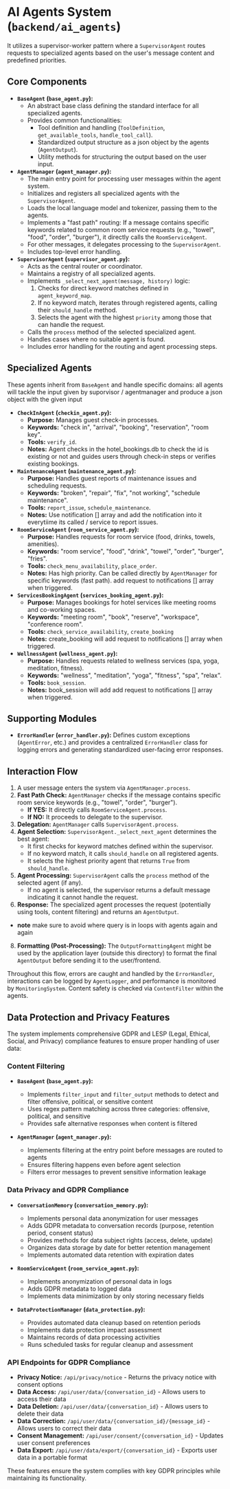 # AI Agents System (`backend/ai_agents`)
 It utilizes a supervisor-worker pattern where a `SupervisorAgent` routes requests to specialized agents based on the user's message content and predefined priorities.

## Core Components

*   **`BaseAgent` (`base_agent.py`):**
    *   An abstract base class defining the standard interface for all specialized agents.
    *   Provides common functionalities:
        *   Tool definition and handling (`ToolDefinition`, `get_available_tools`, `handle_tool_call`).
        *   Standardized output structure as a json object by the agents (`AgentOutput`).
        *   Utility methods for structuring the output based on the user input.
*   **`AgentManager` (`agent_manager.py`):**
    *   The main entry point for processing user messages within the agent system.
    *   Initializes and registers all specialized agents with the `SupervisorAgent`.
    *   Loads the local language model and tokenizer, passing them to the agents.
    *   Implements a "fast path" routing: If a message contains specific keywords related to common room service requests (e.g., "towel", "food", "order", "burger"), it directly calls the `RoomServiceAgent`.
    *   For other messages, it delegates processing to the `SupervisorAgent`.
    *   Includes top-level error handling.
*   **`SupervisorAgent` (`supervisor_agent.py`):**
    *   Acts as the central router or coordinator.
    *   Maintains a registry of all specialized agents.
    *   Implements `_select_next_agent(message, history)` logic:
        1.  Checks for direct keyword matches defined in `agent_keyword_map`.
        2.  If no keyword match, iterates through registered agents, calling their `should_handle` method.
        3.  Selects the agent with the highest `priority` among those that can handle the request.
    *   Calls the `process` method of the selected specialized agent.
    *   Handles cases where no suitable agent is found.
    *   Includes error handling for the routing and agent processing steps.

## Specialized Agents

These agents inherit from `BaseAgent` and handle specific domains:
all agents will tackle the input given by suporvisor / agentmanager and produce a json object with the given input 
*   **`CheckInAgent` (`checkin_agent.py`):**
    *   **Purpose:** Manages guest check-in processes.
    *   **Keywords:** "check in", "arrival", "booking", "reservation", "room key".
    *   **Tools:** `verify_id`.
    *   **Notes:** Agent checks in the hotel_bookings.db to check the id is existing or not and  guides users through check-in steps or verifies existing bookings.
*   **`MaintenanceAgent` (`maintenance_agent.py`):**
    *   **Purpose:** Handles guest reports of maintenance issues and scheduling requests.
    *   **Keywords:** "broken", "repair", "fix", "not working", "schedule maintenance".
    *   **Tools:** `report_issue`, `schedule_maintenance`.
    *   **Notes:** Use notification [] array and add the notification into it everytiime its called / service to report issues.
*   **`RoomServiceAgent` (`room_service_agent.py`):**
    *   **Purpose:** Handles requests for room service (food, drinks, towels, amenities).
    *   **Keywords:** "room service", "food", "drink", "towel", "order", "burger", "fries".
    *   **Tools:** `check_menu_availability`, `place_order`.
    *   **Notes:** Has high priority. Can be called directly by `AgentManager` for specific keywords (fast path). add request to notifications [] array when triggered.
*   **`ServicesBookingAgent` (`services_booking_agent.py`):**
    *   **Purpose:** Manages bookings for hotel services like meeting rooms and co-working spaces.
    *   **Keywords:** "meeting room", "book", "reserve", "workspace", "conference room".
    *   **Tools:**  `check_service_availability`, `create_booking`
    *   **Notes:** create_booking will add request to notifications [] array when triggered.
*   **`WellnessAgent` (`wellness_agent.py`):**
    *   **Purpose:** Handles requests related to wellness services (spa, yoga, meditation, fitness).
    *   **Keywords:** "wellness", "meditation", "yoga", "fitness", "spa", "relax".
    *   **Tools:**  `book_session`.
    *   **Notes:** book_session will add add request to notifications [] array when triggered.


## Supporting Modules


*   **`ErrorHandler` (`error_handler.py`):** Defines custom exceptions (`AgentError`, etc.) and provides a centralized `ErrorHandler` class for logging errors and generating standardized user-facing error responses.
## Interaction Flow

1.  A user message enters the system via `AgentManager.process`.
2.  **Fast Path Check:** `AgentManager` checks if the message contains specific room service keywords (e.g., "towel", "order", "burger").
    *   **If YES:** It directly calls `RoomServiceAgent.process`.
    *   **If NO:** It proceeds to delegate to the supervisor.
3.  **Delegation:** `AgentManager` calls `SupervisorAgent.process`.
4.  **Agent Selection:** `SupervisorAgent._select_next_agent` determines the best agent:
    *   It first checks for keyword matches defined within the supervisor.
    *   If no keyword match, it calls `should_handle` on all registered agents.
    *   It selects the highest priority agent that returns `True` from `should_handle`.
5.  **Agent Processing:** `SupervisorAgent` calls the `process` method of the selected agent (if any).
    *   If no agent is selected, the supervisor returns a default message indicating it cannot handle the request.
6.  **Response:** The specialized agent processes the request (potentially using tools, content filtering) and returns an `AgentOutput`.
* **note** make sure to avoid where query is in loops with agents again and again 
8.  **Formatting (Post-Processing):** The `OutputFormattingAgent` might be used by the application layer (outside this directory) to format the final `AgentOutput` before sending it to the user/frontend.

Throughout this flow, errors are caught and handled by the `ErrorHandler`, interactions can be logged by `AgentLogger`, and performance is monitored by `MonitoringSystem`. Content safety is checked via `ContentFilter` within the agents.

## Data Protection and Privacy Features

The system implements comprehensive GDPR and LESP (Legal, Ethical, Social, and Privacy) compliance features to ensure proper handling of user data:

### Content Filtering

* **`BaseAgent` (`base_agent.py`):**
  * Implements `filter_input` and `filter_output` methods to detect and filter offensive, political, or sensitive content
  * Uses regex pattern matching across three categories: offensive, political, and sensitive
  * Provides safe alternative responses when content is filtered

* **`AgentManager` (`agent_manager.py`):**
  * Implements filtering at the entry point before messages are routed to agents
  * Ensures filtering happens even before agent selection
  * Filters error messages to prevent sensitive information leakage

### Data Privacy and GDPR Compliance

* **`ConversationMemory` (`conversation_memory.py`):**
  * Implements personal data anonymization for user messages
  * Adds GDPR metadata to conversation records (purpose, retention period, consent status)
  * Provides methods for data subject rights (access, delete, update)
  * Organizes data storage by date for better retention management
  * Implements automated data retention with expiration dates

* **`RoomServiceAgent` (`room_service_agent.py`):**
  * Implements anonymization of personal data in logs
  * Adds GDPR metadata to logged data
  * Implements data minimization by only storing necessary fields

* **`DataProtectionManager` (`data_protection.py`):**
  * Provides automated data cleanup based on retention periods
  * Implements data protection impact assessment
  * Maintains records of data processing activities
  * Runs scheduled tasks for regular cleanup and assessment

### API Endpoints for GDPR Compliance

* **Privacy Notice:** `/api/privacy/notice` - Returns the privacy notice with consent options
* **Data Access:** `/api/user/data/{conversation_id}` - Allows users to access their data
* **Data Deletion:** `/api/user/data/{conversation_id}` - Allows users to delete their data
* **Data Correction:** `/api/user/data/{conversation_id}/{message_id}` - Allows users to correct their data
* **Consent Management:** `/api/user/consent/{conversation_id}` - Updates user consent preferences
* **Data Export:** `/api/user/data/export/{conversation_id}` - Exports user data in a portable format

These features ensure the system complies with key GDPR principles while maintaining its functionality.